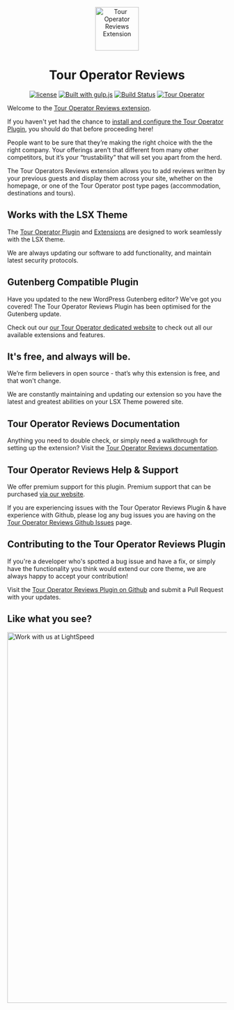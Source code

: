 <p align="center"><a target="_blank" href="https://tour-operator.lsdev.biz/"><img width="100px;" src="https://tour-operator.lsdev.biz/wp-content/uploads/2019/04/icon-reviews.svg" alt="Tour Operator Reviews Extension"></a>
</p>
<h1 align="center">Tour Operator Reviews</h1>

<p align="center">
    <a href="https://www.gnu.org/licenses/gpl-3.0.en.html"><img src="https://poser.pugx.org/woocommerce/woocommerce/license" alt="license"></a>
    <a href="http://gulpjs.com/"><img src="https://img.shields.io/badge/built%20with-gulp.js-green.svg" alt="Built with gulp.js"></a> 
    <a href="https://travis-ci.org/lightspeeddevelopment/to-reviews"><img src="https://travis-ci.org/lightspeeddevelopment/to-reviews.svg?branch=master" alt="Build Status"></a>
    <a href="https://tour-operator.lsdev.biz/"><img src="https://lsx.lsdev.biz/wp-content/uploads/2019/06/Designed-for-Tour-Operator-plugin-1098ad.png" alt="Tour Operator"></a>
</p>

Welcome to the [Tour Operator Reviews extension](https://tour-operator.lsdev.biz/extensions/reviews/).

If you haven't yet had the chance to [install and configure the Tour Operator Plugin](https://tour-operator.lsdev.biz), you should do that before proceeding here! 

People want to be sure that they’re making the right choice with the the right company. Your offerings aren’t that different from many other competitors, but it’s your “trustability” that will set you apart from the herd. 

The Tour Operators Reviews extension allows you to add reviews written by your previous guests and display them across your site, whether on the homepage, or one of the Tour Operator post type pages (accommodation, destinations and tours).

## Works with the LSX Theme

The [Tour Operator Plugin](https://tour-operator.lsdev.biz) and [Extensions](https://tour-operator.lsdev.biz/extensions/) are designed to work seamlessly with the LSX theme. 

We are always updating our software to add functionality, and maintain latest security protocols. 

## Gutenberg Compatible Plugin

Have you updated to the new WordPress Gutenberg editor? We've got you covered! The Tour Operator Reviews Plugin has been optimised for the Gutenberg update. 

Check out our [our Tour Operator dedicated website](https://tour-operator.lsdev.biz/) to check out all our available extensions and features.

## It's free, and always will be.
We’re firm believers in open source - that’s why this extension is free, and that won't change. 

We are constantly maintaining and updating our extension so you have the latest and greatest abilities on your LSX Theme powered site. 

## Tour Operator Reviews Documentation

Anything you need to double check, or simply need a walkthrough for setting up the extension? Visit the [Tour Operator Reviews documentation](https://tour-operator.lsdev.biz/documentation/extension/reviews/).

## Tour Operator Reviews Help & Support

We offer premium support for this plugin. Premium support that can be purchased [via our website](https://www.lsdev.biz/services/support/).

If you are experiencing issues with the Tour Operator Reviews Plugin & have experience with Github, please log any bug issues you are having on the [Tour Operator Reviews Github Issues](https://github.com/lightspeeddevelopment/to-reviews/issues/) page.

## Contributing to the Tour Operator Reviews Plugin

If you're a developer who's spotted a bug issue and have a fix, or simply have the functionality you think would extend our core theme, we are always happy to accept your contribution! 

Visit the [Tour Operator Reviews Plugin on Github](https://github.com/lightspeeddevelopment/to-reviews/) and submit a Pull Request with your updates.

## Like what you see?
<a href="https://www.lsdev.biz/contact/"><img src="https://www.lsdev.biz/wp-content/uploads/2020/02/work-with-lightspeed.png" width="850" alt="Work with us at LightSpeed"></a>
